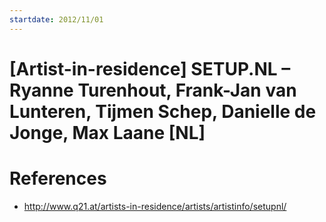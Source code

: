```yaml
---
startdate: 2012/11/01
---
```

# [Artist-in-residence] SETUP.NL – Ryanne Turenhout, Frank-Jan van Lunteren, Tijmen Schep, Danielle de Jonge, Max Laane [NL]

# References
* http://www.q21.at/artists-in-residence/artists/artistinfo/setupnl/
